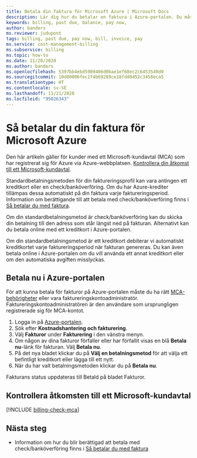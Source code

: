 ```yaml
---
title: Betala din faktura för Microsoft Azure | Microsoft Docs
description: Lär dig hur du betalar en faktura i Azure-portalen. Du måste vara ägare, deltagare eller fakturaansvarig för faktureringsprofilen för att betala i portalen.
keywords: billing, past due, balance, pay now,
author: banders
ms.reviewer: judupont
tags: billing, past due, pay now, bill, invoice, pay
ms.service: cost-management-billing
ms.subservice: billing
ms.topic: how-to
ms.date: 11/20/2020
ms.author: banders
ms.openlocfilehash: 5397bb4ebd5909406d0bae1ef68ec2c6453549d0
ms.sourcegitcommit: 10d00006fec1f4b69289ce18fdd0452c3458eca5
ms.translationtype: HT
ms.contentlocale: sv-SE
ms.lasthandoff: 11/21/2020
ms.locfileid: "95026343"
---
```

# <a name="how-to-pay-your-bill-for-microsoft-azure"></a>Så betalar du din faktura för Microsoft Azure

Den här artikeln gäller för kunder med ett Microsoft-kundavtal (MCA) som har registrerat sig för Azure via Azure-webbplatsen. [Kontrollera din åtkomst till ett Microsoft-kundavtal](#check-access-to-a-microsoft-customer-agreement).

Standardbetalningsmetoden för din faktureringsprofil kan vara antingen ett kreditkort eller en check/banköverföring. Om du har Azure-krediter tillämpas dessa automatiskt på din faktura varje faktureringsperiod. Information om berättigande till att betala med check/banköverföring finns i [Så betalar du med faktura](../manage/pay-by-invoice.md).

Om din standardbetalningsmetod är check/banköverföring kan du skicka din betalning till den adress som står längst ned på fakturan. Alternativt kan du betala online med ett kreditkort i Azure-portalen.

Om din standardbetalningsmetod är ett kreditkort debiterar vi automatiskt kreditkortet varje faktureringsperiod när fakturan genereras. Du kan även betala online i Azure-portalen om du vill använda ett annat kreditkort eller om den automatiska avgiften misslyckas.

## <a name="pay-now-in-the-azure-portal"></a>Betala nu i Azure-portalen

För att kunna betala för fakturor på Azure-portalen måste du ha rätt [MCA-behörigheter](../manage/understand-mca-roles.md) eller vara faktureringskontoadministratör. Faktureringskontoadministratören är den användare som ursprungligen registrerade sig för MCA-kontot.

1. Logga in på [Azure-portalen](https://portal.azure.com).
1. Sök efter **Kostnadshantering och fakturering**.
1. Välj **Fakturor** under **Fakturering** i den vänstra menyn.
1. Om någon av dina fakturor förfaller eller har förfallit visas en blå **Betala nu**-länk för fakturan. Välj **Betala nu**.
1. På det nya bladet klickar du på **Välj en betalningsmetod** för att välja ett befintligt kreditkort eller lägga till ett nytt.
1. När du har valt betalningsmetoden klickar du på **Betala nu**.

Fakturans status uppdateras till Betald på bladet Fakturor.

## <a name="check-access-to-a-microsoft-customer-agreement"></a>Kontrollera åtkomsten till ett Microsoft-kundavtal
[!INCLUDE [billing-check-mca](../../../includes/billing-check-mca.md)]

## <a name="next-steps"></a>Nästa steg

- Information om hur du blir berättigad att betala med check/banköverföring finns i [Så betalar du med faktura](../manage/pay-by-invoice.md)